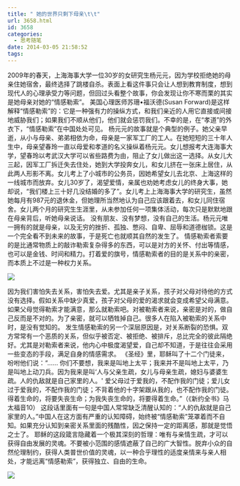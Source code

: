 ```yaml
---
title: " 她的世界只剩下母亲\t\t"
url: 3658.html
id: 3658
categories:
  - 思考随笔
date: 2014-03-05 21:58:52
tags:
---
```


2009年的春天，上海海事大学一位30岁的女研究生杨元元，因为学校拒绝她的母亲住她宿舍，最终选择了跳楼自杀。表面上看这件事只会让人想到教育制度，想到现代人的心理承受力等问题，但回过头看整个故事，你会发现让你不寒而栗的其实是她母亲对她的“情感勒索”。 美国心理医师苏珊•福沃德(Susan Forward)是这样解释“情感勒索”的：它是一种强有力的操纵方式，和我们亲近的人用它直接或间接地威胁我们；如果我们不顺从他们，他们就会惩罚我们。不幸的是，在“孝道”的外衣下，“情感勒索”在中国处处可见。 杨元元的故事就是个典型的例子。她父亲早逝，从小与母亲、弟弟相依为命，母亲是一家军工厂的工人。在她短短的三十年人生中，母亲望春玲一直以母爱和孝道的名义操纵着杨元元。女儿想报考大连海事大学，望春玲以考武汉大学可以省些路费为由，阻止了女儿做出这一选择。从女儿大三起，因军工厂拆迁失去住处，她到大学投奔女儿，和女儿挤在一张床上居住，从此两人形影不离。女儿考上了小城市的公务员，因她希望女儿去北京、上海这样的一线城市而放弃。女儿30岁了，渴望爱情，亲属也劝她考虑女儿的终身大事，她却说，“我们楼上三十好几没结婚的多了”。女儿考上上海海事大学的研究生，虽然她每月有987元的退休金，但她理所当然地认为自己应该跟着去，和女儿同住宿舍。女儿两个月的研究生生涯里，从未参加任何一项集体活动，每次只是默默地跟在母亲背后，听她母亲说话。 没有朋友、没有梦想，没有自己的生活。杨元元唯一拥有的就是母亲，以及无穷的挫折、孤独、憋闷、自卑、屈辱和道德枷锁。这是一个完全看不到未来的故事，于是死亡也就顺其自然的发生了。 情感勒索者索要的是比通常物质上的敲诈勒索复杂得多的东西，可以是对方的关怀、付出等情感，也可以是金钱、时间和精力。打着爱的旗号，情感勒索者的目的是关系中的亲密，而本质上不过是一种权力关系。

![](../../../images/2014/03/jpeg-e1394027553117.jpg) 

因为我们害怕失去关系，害怕失去爱。尤其是亲子关系，孩子对父母对待他的方式没有选择。假如关系中缺少真爱，孩子对父母的爱的渴求就会变成希望父母满意。如果父母觉得勒索才能满意，那么就勒索吧。对被勒索者来说，亲密是对的，做自己反而是不对的。为了亲密，就可以牺牲掉自己。很多人在陷入被勒索的关系中时，是没有觉知的。 发生情感勒索的另一个深层原因是，对关系断裂的恐惧。双方常常有一个恶质的关系，但似乎被否定、被拒绝、被排斥，总比完全的彼此隔绝好。尤其是对勒索者来说，他内心中极度渴望爱，自己却不知道，于是往往会采用一些变态的手段，满足自身的情感需求。 《圣经》里，耶稣叫了十二个门徒来，吩咐他们说：“...... 你们不要想，我来是叫地上太平；我来并不是叫地上太平，乃是叫地上动刀兵。因为我来是叫‘人与父亲生疏，女儿与母亲生疏，媳妇与婆婆生疏。人的仇敌就是自己家里的人。' 爱父母过于爱我的，不配作我的门徒；爱儿女过于爱我的，不配作我的门徒；不背着他的十字架跟从我的，也不配作我的门徒。得着生命的，将要失丧生命；为我失丧生命的，将要得着生命。”（《新约全书》马太福音10） 这段话里面有一句是中国人常常缺乏清醒认知的：“人的仇敌就是自己家里的人。”中国人在这方面有严重的认知障碍，始终被“情感勒索”笼罩着而不自知。如果充分认知到亲密关系里面的残酷性，因之保持一定的距离感，那就是觉悟之士了。 耶稣的这段箴言隐藏着一个极其深刻的哲理：唯有与亲情生疏，才可以获得自由发展的灵魂。不要被小范围的感情遮蔽了自己的广大智性。脱弃小众的自然伦理制约，获得人类普世价值的灵魂，以一种合乎理性的适度亲情来与亲人相处，才能远离“情感勒索”，获得独立、自由的生命。

![](../../../images/2014/03/alone-e1398432245631.jpg)
